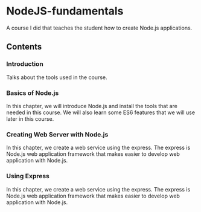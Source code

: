 # NodeJS-fundamentals
A course I did that teaches the student how to create Node.js applications.

## Contents

### Introduction
Talks about the tools used in the course.

### Basics of Node.js
In this chapter, we will introduce Node.js and install the tools that are needed in this course. We will also learn some ES6 features that we will use later in this course.

### Creating Web Server with Node.js
In this chapter, we create a web service using the express. The express is Node.js web application framework that makes easier to develop web application with Node.js.

### Using Express
In this chapter, we create a web service using the express. The express is Node.js web application framework that makes easier to develop web application with Node.js.
